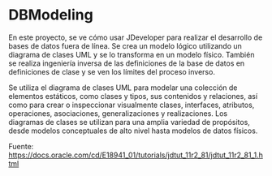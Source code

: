 # DBModeling

En este proyecto, se ve cómo usar JDeveloper para realizar el desarrollo de bases de datos fuera de línea. Se crea un modelo lógico utilizando un diagrama de clases UML y se lo transforma en un modelo físico. También se realiza ingeniería inversa de las definiciones de la base de datos en definiciones de clase y se ven los límites del proceso inverso.

Se utiliza el diagrama de clases UML para modelar una colección de elementos estáticos, como clases y tipos, sus contenidos y relaciones, así como para crear o inspeccionar visualmente clases, interfaces, atributos, operaciones, asociaciones, generalizaciones y realizaciones. Los diagramas de clases se utilizan para una amplia variedad de propósitos, desde modelos conceptuales de alto nivel hasta modelos de datos físicos.

Fuente: https://docs.oracle.com/cd/E18941_01/tutorials/jdtut_11r2_81/jdtut_11r2_81_1.html
